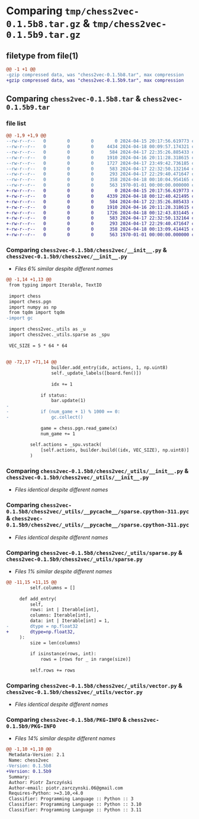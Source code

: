# Comparing `tmp/chess2vec-0.1.5b8.tar.gz` & `tmp/chess2vec-0.1.5b9.tar.gz`

## filetype from file(1)

```diff
@@ -1 +1 @@
-gzip compressed data, was "chess2vec-0.1.5b8.tar", max compression
+gzip compressed data, was "chess2vec-0.1.5b9.tar", max compression
```

## Comparing `chess2vec-0.1.5b8.tar` & `chess2vec-0.1.5b9.tar`

### file list

```diff
@@ -1,9 +1,9 @@
--rw-r--r--   0        0        0        0 2024-04-15 20:17:56.619773 chess2vec-0.1.5b8/README.md
--rw-r--r--   0        0        0     4434 2024-04-18 00:09:57.174321 chess2vec-0.1.5b8/chess2vec/__init__.py
--rw-r--r--   0        0        0      584 2024-04-17 22:35:26.885433 chess2vec-0.1.5b8/chess2vec/_utils/__init__.py
--rw-r--r--   0        0        0     1910 2024-04-16 20:11:28.318615 chess2vec-0.1.5b8/chess2vec/_utils/__pycache__/sparse.cpython-311.pyc
--rw-r--r--   0        0        0     1727 2024-04-17 23:49:42.736185 chess2vec-0.1.5b8/chess2vec/_utils/sparse.py
--rw-r--r--   0        0        0      583 2024-04-17 22:32:50.132164 chess2vec-0.1.5b8/chess2vec/_utils/vector.py
--rw-r--r--   0        0        0      293 2024-04-17 22:29:40.471647 chess2vec-0.1.5b8/chess2vec/pgn.py
--rw-r--r--   0        0        0      358 2024-04-18 00:10:04.954165 chess2vec-0.1.5b8/pyproject.toml
--rw-r--r--   0        0        0      563 1970-01-01 00:00:00.000000 chess2vec-0.1.5b8/PKG-INFO
+-rw-r--r--   0        0        0        0 2024-04-15 20:17:56.619773 chess2vec-0.1.5b9/README.md
+-rw-r--r--   0        0        0     4339 2024-04-18 00:12:40.421495 chess2vec-0.1.5b9/chess2vec/__init__.py
+-rw-r--r--   0        0        0      584 2024-04-17 22:35:26.885433 chess2vec-0.1.5b9/chess2vec/_utils/__init__.py
+-rw-r--r--   0        0        0     1910 2024-04-16 20:11:28.318615 chess2vec-0.1.5b9/chess2vec/_utils/__pycache__/sparse.cpython-311.pyc
+-rw-r--r--   0        0        0     1726 2024-04-18 00:12:43.831445 chess2vec-0.1.5b9/chess2vec/_utils/sparse.py
+-rw-r--r--   0        0        0      583 2024-04-17 22:32:50.132164 chess2vec-0.1.5b9/chess2vec/_utils/vector.py
+-rw-r--r--   0        0        0      293 2024-04-17 22:29:40.471647 chess2vec-0.1.5b9/chess2vec/pgn.py
+-rw-r--r--   0        0        0      358 2024-04-18 00:13:09.414415 chess2vec-0.1.5b9/pyproject.toml
+-rw-r--r--   0        0        0      563 1970-01-01 00:00:00.000000 chess2vec-0.1.5b9/PKG-INFO
```

### Comparing `chess2vec-0.1.5b8/chess2vec/__init__.py` & `chess2vec-0.1.5b9/chess2vec/__init__.py`

 * *Files 6% similar despite different names*

```diff
@@ -1,14 +1,13 @@
 from typing import Iterable, TextIO
 
 import chess
 import chess.pgn
 import numpy as np
 from tqdm import tqdm
-import gc
 
 import chess2vec._utils as _u
 import chess2vec._utils.sparse as _spu
 
 VEC_SIZE = 5 * 64 * 64
 
 
@@ -72,17 +71,14 @@
                 builder.add_entry(idx, actions, 1, np.uint8)
                 self._update_labels([board.fen()])
 
                 idx += 1
 
             if status:
                 bar.update(1)
-            
-            if (num_game + 1) % 1000 == 0:
-                gc.collect()
 
             game = chess.pgn.read_game(x)
             num_game += 1
 
         self.actions = _spu.vstack(
             [self.actions, builder.build((idx, VEC_SIZE), np.uint8)]
         )
```

### Comparing `chess2vec-0.1.5b8/chess2vec/_utils/__init__.py` & `chess2vec-0.1.5b9/chess2vec/_utils/__init__.py`

 * *Files identical despite different names*

### Comparing `chess2vec-0.1.5b8/chess2vec/_utils/__pycache__/sparse.cpython-311.pyc` & `chess2vec-0.1.5b9/chess2vec/_utils/__pycache__/sparse.cpython-311.pyc`

 * *Files identical despite different names*

### Comparing `chess2vec-0.1.5b8/chess2vec/_utils/sparse.py` & `chess2vec-0.1.5b9/chess2vec/_utils/sparse.py`

 * *Files 1% similar despite different names*

```diff
@@ -11,15 +11,15 @@
         self.columns = []
 
     def add_entry(
         self,
         rows: int | Iterable[int],
         columns: Iterable[int],
         data: int | Iterable[int] = 1,
-        dtype = np.float32
+        dtype=np.float32,
     ):
         size = len(columns)
 
         if isinstance(rows, int):
             rows = [rows for _ in range(size)]
 
         self.rows += rows
```

### Comparing `chess2vec-0.1.5b8/chess2vec/_utils/vector.py` & `chess2vec-0.1.5b9/chess2vec/_utils/vector.py`

 * *Files identical despite different names*

### Comparing `chess2vec-0.1.5b8/PKG-INFO` & `chess2vec-0.1.5b9/PKG-INFO`

 * *Files 14% similar despite different names*

```diff
@@ -1,10 +1,10 @@
 Metadata-Version: 2.1
 Name: chess2vec
-Version: 0.1.5b8
+Version: 0.1.5b9
 Summary: 
 Author: Piotr Żarczyński
 Author-email: piotr.zarczynski.06@gmail.com
 Requires-Python: >=3.10,<4.0
 Classifier: Programming Language :: Python :: 3
 Classifier: Programming Language :: Python :: 3.10
 Classifier: Programming Language :: Python :: 3.11
```

